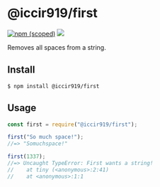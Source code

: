 # @iccir919/first

[![npm (scoped)](https://img.shields.io/npm/v/@iccir919/first.svg)](https://www.npmjs.com/package/@iccir919/first)
[![](https://img.shields.io/bundlephobia/min/react.svg)](https://github.com/iccir919/first)

Removes all spaces from a string.

## Install

```
$ npm install @iccir919/first
```

## Usage

```js
const first = require("@iccir919/first");

first("So much space!");
//=> "Somuchspace!"

first(1337);
//=> Uncaught TypeError: First wants a string!
//    at tiny (<anonymous>:2:41)
//    at <anonymous>:1:1
```
